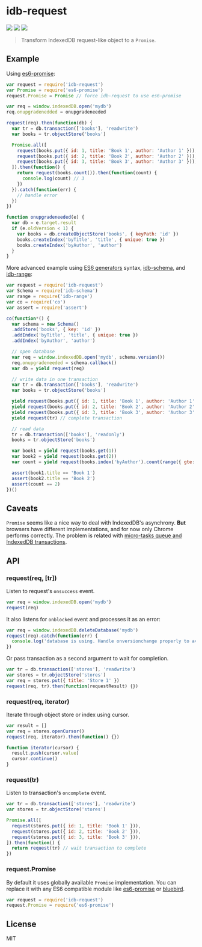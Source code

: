 # idb-request

[![](https://img.shields.io/npm/v/idb-request.svg)](https://npmjs.org/package/idb-request)
[![](https://img.shields.io/travis/treojs/idb-request.svg)](https://travis-ci.org/treojs/idb-request)
[![](http://img.shields.io/npm/dm/idb-request.svg)](https://npmjs.org/package/idb-request)

> Transform IndexedDB request-like object to a `Promise`.

## Example

Using [es6-promise](https://github.com/jakearchibald/es6-promise):

```js
var request = require('idb-request')
var Promise = require('es6-promise')
request.Promise = Promise // force idb-request to use es6-promise

var req = window.indexedDB.open('mydb')
req.onupgradenedded = onupgradeneeded

request(req).then(function(db) {
  var tr = db.transaction(['books'], 'readwrite')
  var books = tr.objectStore('books')

  Promise.all([
    request(books.put({ id: 1, title: 'Book 1', author: 'Author 1' })),
    request(books.put({ id: 2, title: 'Book 2', author: 'Author 2' })),
    request(books.put({ id: 3, title: 'Book 3', author: 'Author 3' })),
  ]).then(function() {
    return request(books.count()).then(function(count) {
      console.log(count) // 3
    })
  }).catch(function(err) {
    // handle error
  })
})

function onupgradeneeded(e) {
  var db = e.target.result
  if (e.oldVersion < 1) {
    var books = db.createObjectStore('books', { keyPath: 'id' })
    books.createIndex('byTitle', 'title', { unique: true })
    books.createIndex('byAuthor', 'author')
  }
}
```

More advanced example using
[ES6 generators](http://www.2ality.com/2015/03/es6-generators.html) syntax, [idb-schema](https://github.com/treojs/idb-schema), and [idb-range](https://github.com/treojs/idb-range):

```js
var request = require('idb-request')
var Schema = require('idb-schema')
var range = require('idb-range')
var co = require('co')
var assert = require('assert')

co(function*() {
  var schema = new Schema()
  .addStore('books', { key: 'id' })
  .addIndex('byTitle', 'title', { unique: true })
  .addIndex('byAuthor', 'author')

  // open database
  var req = window.indexedDB.open('mydb', schema.version())
  req.onupgradeneeded = schema.callback()
  var db = yield request(req)

  // write data in one transaction
  var tr = db.transaction(['books'], 'readwrite')
  var books = tr.objectStore('books')

  yield request(books.put({ id: 1, title: 'Book 1', author: 'Author 1' }))
  yield request(books.put({ id: 2, title: 'Book 2', author: 'Author 2' }))
  yield request(books.put({ id: 3, title: 'Book 3', author: 'Author 3' }))
  yield request(tr) // complete transaction

  // read data
  tr = db.transaction(['books'], 'readonly')
  books = tr.objectStore('books')

  var book1 = yield request(books.get(1))
  var book2 = yield request(books.get(2))
  var count = yield request(books.index('byAuthor').count(range({ gte: 'Author 2' })))

  assert(book1.title == 'Book 1')
  assert(book2.title == 'Book 2')
  assert(count == 2)
})()
```

## Caveats

`Promise` seems like a nice way to deal with IndexedDB's asynchrony.
**But** browsers have different implementations, and for now only Chrome performs correctly.
The problem is related with [micro-tasks queue and IndexedDB transactions](https://stackoverflow.com/questions/28388129/inconsistent-interplay-between-indexeddb-transactions-and-promises).

## API

### request(req, [tr])

Listen to request's `onsuccess` event.

```js
var req = window.indexedDB.open('mydb')
request(req)
```

It also listens for `onblocked` event and processes it as an error:

```js
var req = window.indexedDB.deleteDatabase('mydb')
request(req).catch(function(err) {
  console.log('database is using. Handle onversionchange properly to avoid this blocks.')
})
```

Or pass transaction as a second argument to wait for completion.

```js
var tr = db.transaction(['stores'], 'readwrite')
var stores = tr.objectStore('stores')
var req = stores.put({ title: 'Store 1' })
request(req, tr).then(function(requestResult) {})
```

### request(req, iterator)

Iterate through object store or index using cursor.

```js
var result = []
var req = stores.openCursor()
request(req, iterator).then(function() {})

function iterator(cursor) {
  result.push(cursor.value)
  cursor.continue()
}
```

### request(tr)

Listen to transaction's `oncomplete` event.

```js
var tr = db.transaction(['stores'], 'readwrite')
var stores = tr.objectStore('stores')

Promise.all([
  request(stores.put({ id: 1, title: 'Book 1' })),
  request(stores.put({ id: 2, title: 'Book 2' })),
  request(stores.put({ id: 3, title: 'Book 3' })),
]).then(function() {
  return request(tr) // wait transaction to complete
})
```

### request.Promise

By default it uses globally available `Promise` implementation.
You can replace it with any ES6 compatible module
like [es6-promise](https://github.com/jakearchibald/es6-promise) or [bluebird](https://github.com/petkaantonov/bluebird).

```js
var request = require('idb-request')
request.Promise = require('es6-promise')
```

## License

MIT
